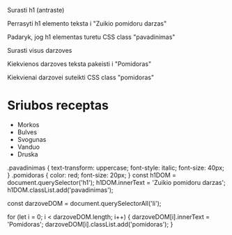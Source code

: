 Surasti h1 (antraste)

Perrasyti h1 elemento teksta i "Zuikio pomidoru darzas"

Padaryk, jog h1 elementas turetu CSS class "pavadinimas"

Surasti visus darzoves

Kiekvienos darzoves teksta pakeisti i "Pomidoras"

Kiekvienai darzovei suteikti CSS class "pomidoras"

<h1>Sriubos receptas</h1>
<ul>
  <li>Morkos</li>
  <li>Bulves</li>
  <li>Svogunas</li>
  <li>Vanduo</li>
  <li>Druska</li>
</ul>
.pavadinimas {
  text-transform: uppercase;
  font-style: italic;
  font-size: 40px;
}
.pomidoras {
  color: red;
  font-size: 20px;
}
const h1DOM = document.querySelector('h1');
h1DOM.innerText = 'Zuikio pomidoru darzas';
h1DOM.classList.add('pavadinimas');

const darzoveDOM = document.querySelectorAll('li');

for (let i = 0; i < darzoveDOM.length; i++) {
darzoveDOM[i].innerText = 'Pomidoras';
darzoveDOM[i].classList.add('pomidoras');
}
